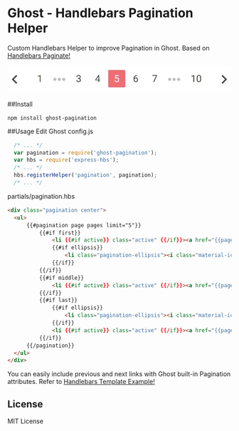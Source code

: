 # Ghost - Handlebars Pagination Helper
Custom Handlebars Helper to improve Pagination in Ghost. Based on [Handlebars Paginate!](https://github.com/olalonde/handlebars-paginate)

![preview](https://github.com/danielr18/ghost-pagination/raw/master/preview.jpg)

##Install
```
npm install ghost-pagination
```
##Usage
Edit Ghost config.js
```javascript
  /* ... */  
  var pagination = require('ghost-pagination');
  var hbs = require('express-hbs');
  /* ... */
  hbs.registerHelper('pagination', pagination);
  /* ... */  
```

partials/pagination.hbs

```html
<div class="pagination center">
  <ul>      
      {{#pagination page pages limit="5"}}
          {{#if first}}
              <li {{#if active}} class="active" {{/if}}><a href="{{page_url n}}">{{n}}</a></li>
              {{#if ellipsis}}
                  <li class="pagination-ellipsis"><i class="material-icons">more_horiz</i></li>
              {{/if}}
          {{/if}}
          {{#if middle}}
              <li {{#if active}} class="active" {{/if}}><a href="{{page_url n}}">{{n}}</a></li>
          {{/if}}
          {{#if last}}
              {{#if ellipsis}}
                  <li class="pagination-ellipsis"><i class="material-icons">more_horiz</i></li>
              {{/if}}
              <li {{#if active}} class="active" {{/if}}><a href="{{page_url n}}">{{n}}</a></li>
          {{/if}}
      {{/pagination}}
  </ul>
</div>
```
You can easily include previous and next links with Ghost built-in Pagination attributes. Refer to [Handlebars Template Example!](examples/pagination.hbs)

## License

MIT License
